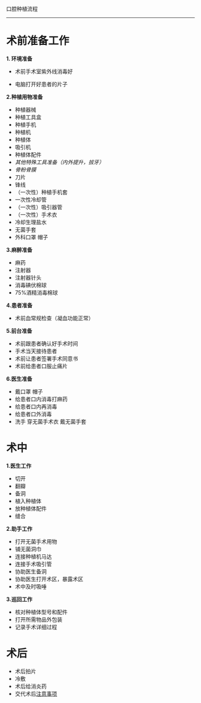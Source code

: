 口腔种植流程



---
# 术前准备工作




 **1. 环境准备**

 - 术前手术室紫外线消毒好

 - 电脑打开好患者的片子
 
 **2.种植用物准备**
- 种植器械
- 种植工具盒
- 种植手机
- 种植机
- 种植体
- 吸引机
- 种植体配件
- *其他特殊工具准备（内外提升，拔牙）*
- *骨粉骨膜*
- 刀片
- 锋线
- （一次性）种植手机套
- 一次性冷却管
- （一次性）吸引器管
- （一次性）手术衣
- 冷却生理盐水
- 无菌手套
- 外科口罩 帽子

**3.麻醉准备**


- 麻药
- 注射器
- 注射器针头
- 消毒碘伏棉球
- 75%酒精消毒棉球

**4.患者准备**
- 术前血常规检查（凝血功能正常）



**5.前台准备**

- 术前跟患者确认好手术时间
- 手术当天接待患者
- 术前让患者签署手术同意书
- 术前给患者口服止痛片

**6.医生准备**
- 戴口罩 帽子
- 给患者口内消毒打麻药 
- 给患者口内再消毒
- 给患者口外消毒
- 洗手 穿无菌手术衣 戴无菌手套

# 术中

**1.医生工作**
- 切开
- 翻瓣
- 备洞
- 植入种植体
- 放种植体配件
- 缝合

**2.助手工作**
- 打开无菌手术用物
- 铺无菌洞巾
- 连接种植机马达
- 连接手术吸引管
- 协助医生备洞
- 协助医生打开术区，暴露术区
- 术中及时吸唾

**3.巡回工作**

- 核对种植体型号和配件
- 打开所需物品外包装
- 记录手术详细过程
# 术后
- 术后拍片
- 冷敷
- 术后给消炎药
- 交代术后[注意事项](CAUTION.md)



